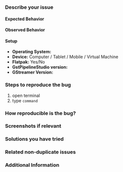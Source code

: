 ### Describe your issue

<!-- a clear and concise summary of the bug. -->
<!-- For any GStreamer usage question, please contact the community using the #gstreamer channel on IRC https://www.oftc.net/ or the mailing list on https://gstreamer.freedesktop.org/lists/ -->

#### Expected Behavior

<!-- What did you expect to happen -->

#### Observed Behavior

<!-- What actually happened -->

#### Setup

- **Operating System:**
- **Device:** Computer / Tablet / Mobile / Virtual Machine <!-- Delete as appropriate !-->
- **Flatpak:** Yes/No
- **GstPipelineStudio version:**
- **GStreamer Version:**

### Steps to reproduce the bug

<!-- please fill in exact steps which reproduce the bug on your system, for example: -->

1. open terminal
2. type `command`

### How reproducible is the bug?

<!-- The reproducibility of the bug is Always/Intermittent/Only once after doing a very specific set of steps-->

### Screenshots if relevant

### Solutions you have tried

### Related non-duplicate issues

### Additional Information

<!-- Any other information such as logs. Make use of <details> for long output -->
